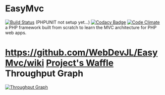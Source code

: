EasyMvc 
=====================
[![Build Status](https://travis-ci.org/WebDevJL/EasyMvc.svg?branch=master)](https://travis-ci.org/WebDevJL/EasyMvc) (PHPUNIT not setup yet...) [![Codacy Badge](https://api.codacy.com/project/badge/grade/a9c5a146e7d549b9abb5ad64d474ac79)](https://www.codacy.com/app/webdev-jl/EasyMvc) [![Code Climate](https://codeclimate.com/github/WebDevJL/EasyMvc/badges/gpa.svg)](https://codeclimate.com/github/WebDevJL/EasyMvc)
a PHP framework built from scratch to learn the MVC architecture for PHP web apps.

https://github.com/WebDevJL/EasyMvc/wiki
[Project's Waffle](https://waffle.io/WebDevJL/EasyMvc) Throughput Graph
=====================
[![Throughput Graph](https://graphs.waffle.io/WebDevJL/EasyMvc/throughput.svg)](https://waffle.io/WebDevJL/EasyMvc/metrics)
